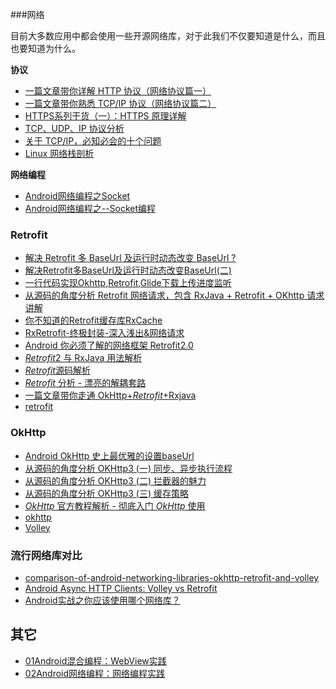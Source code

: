 ###网络

目前大多数应用中都会使用一些开源网络库，对于此我们不仅要知道是什么，而且也要知道为什么。

**协议**

- [一篇文章带你详解 HTTP 协议（网络协议篇一）](https://www.jianshu.com/p/6e9e4156ece3)
- [一篇文章带你熟悉 TCP/IP 协议（网络协议篇二）](https://www.jianshu.com/p/9f3e879a4c9c)
- [HTTPS系列干货（一）：HTTPS 原理详解](https://zhuanlan.zhihu.com/p/27395037)
- [TCP、UDP、IP 协议分析](https://cloud.tencent.com/developer/article/1071325)
- [关于 TCP/IP，必知必会的十个问题](https://juejin.im/post/598ba1d06fb9a03c4d6464ab#heading-28)
- [Linux 网络栈剖析](https://www.ibm.com/developerworks/cn/linux/l-linux-networking-stack/index.html)

**网络编程**

- [Android网络编程之Socket](https://segmentfault.com/a/1190000011350889)
- [Android网络编程之--Socket编程](https://www.jianshu.com/p/fb4dfab4eec1)



### Retrofit

- [解决 Retrofit 多 BaseUrl 及运行时动态改变 BaseUrl ?](https://juejin.im/post/5978567d51882517921cdcfd)
- [解决Retrofit多BaseUrl及运行时动态改变BaseUrl(二)](https://juejin.im/post/5b42aa98f265da0f82021350)
- [一行代码实现Okhttp,Retrofit,Glide下载上传进度监听](https://juejin.im/post/593d85e55c497d006b90433d)
- [从源码的角度分析 Retrofit 网络请求，包含 RxJava + Retrofit + OKhttp 请求讲解](https://juejin.im/post/5da802d051882508866e9463)
- [你不知道的Retrofit缓存库RxCache](https://juejin.im/post/58726f3ada2f6028b45629e8)
- [RxRetrofit-终极封装-深入浅出&网络请求](https://juejin.im/post/585c9245128fe10069c86c9a)
- [Android 你必须了解的网络框架 Retrofit2.0](http://www.jianshu.com/p/a94e38636fde)
- [*Retrofit*2 与 RxJava 用法解析](http://www.cxbiao.com/2016/05/14/Retrofit2与RxJava用法解析/)
- [*Retrofit*源码解析](https://juejin.im/post/5902d4c5570c3500580c56f5)
- [*Retrofit* 分析 - 漂亮的解耦套路](http://www.jianshu.com/p/45cb536be2f4)
- [一篇文章带你走通 OkHttp+*Retrofit*+Rxjava](http://blog.csdn.net/u013647382/article/details/55682548)
- [retrofit](https://github.com/android-cn/android-open-project-analysis/tree/master/tool-lib/network/retrofit)

### OkHttp

- [Android OkHttp 史上最优雅的设置baseUrl](https://juejin.im/post/5ce2cdc3e51d45554877a528)
- [从源码的角度分析 OKHttp3 (一) 同步、异步执行流程](https://juejin.im/post/5d9ef57c51882514316fe33a)
- [从源码的角度分析 OKHttp3 (二) 拦截器的魅力](https://juejin.im/post/5da306965188252ba420a15d)
- [从源码的角度分析 OKHttp3 (三) 缓存策略](https://juejin.im/post/5da5dcd551882544432558f8)
- [*OkHttp* 官方教程解析 - 彻底入门 *OkHttp* 使用](http://blog.csdn.net/mynameishuangshuai/article/details/51303446)
- [okhttp](https://www.jianshu.com/p/82f74db14a18)
- [Volley](http://p.codekk.com/blogs/detail/54cfab086c4761e5001b2542)

### **流行网络库对比**

- [comparison-of-android-networking-libraries-okhttp-retrofit-and-volley](http://stackoverflow.com/questions/16902716/comparison-of-android-networking-libraries-okhttp-retrofit-and-volley)
- [Android Async HTTP Clients: Volley vs Retrofit](http://blog.csdn.net/hwz2311245/article/details/46845271)
- [Android实战之你应该使用哪个网络库？](https://segmentfault.com/a/1190000003965158)

## 其它

- [01Android混合编程：WebView实践](https://github.com/guoxiaoxing/android-open-source-project-analysis/blob/master/doc/Android应用开发实践篇/其他/01Android混合编程：WebView实践.md)
- [02Android网络编程：网络编程实践](https://github.com/guoxiaoxing/android-open-source-project-analysis/blob/master/doc/Android应用开发实践篇/其他/02Android网络编程：网络编程实践.md)

